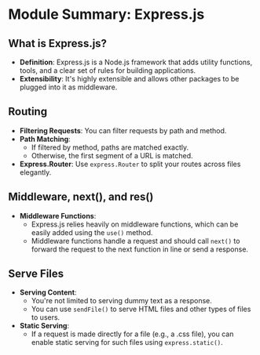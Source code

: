 # Module Summary: Express.js

## What is Express.js?

- **Definition**: Express.js is a Node.js framework that adds utility functions, tools, and a clear set of rules for building applications.
- **Extensibility**: It's highly extensible and allows other packages to be plugged into it as middleware.

## Routing

- **Filtering Requests**: You can filter requests by path and method.
- **Path Matching**:
  - If filtered by method, paths are matched exactly.
  - Otherwise, the first segment of a URL is matched.
- **Express.Router**: Use `express.Router` to split your routes across files elegantly.

## Middleware, next(), and res()

- **Middleware Functions**:
  - Express.js relies heavily on middleware functions, which can be easily added using the `use()` method.
  - Middleware functions handle a request and should call `next()` to forward the request to the next function in line or send a response.

## Serve Files

- **Serving Content**:
  - You're not limited to serving dummy text as a response.
  - You can use `sendFile()` to serve HTML files and other types of files to users.
- **Static Serving**:
  - If a request is made directly for a file (e.g., a .css file), you can enable static serving for such files using `express.static()`.
